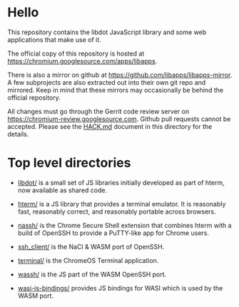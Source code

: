 # Hello

This repository contains the libdot JavaScript library and some web applications
that make use of it.

The official copy of this repository is hosted at
https://chromium.googlesource.com/apps/libapps.

There is also a mirror on github at https://github.com/libapps/libapps-mirror.
A few subprojects are also extracted out into their own git repo and mirrored.
Keep in mind that these mirrors may occasionally be behind the official
repository.

All changes must go through the Gerrit code review server on
https://chromium-review.googlesource.com.  Github pull requests cannot be
accepted.  Please see the [HACK.md](./HACK.md) document in this directory for
the details.

# Top level directories

* [libdot/](./libdot/) is a small set of JS libraries initially developed as
part of hterm, now available as shared code.

* [hterm/](./hterm/) is a JS library that provides a terminal emulator.  It is
reasonably fast, reasonably correct, and reasonably portable across browsers.

* [nassh/](./nassh/) is the Chrome Secure Shell extension that combines hterm
with a build of OpenSSH to provide a PuTTY-like app for Chrome users.

* [ssh_client/](./ssh_client/) is the NaCl & WASM port of OpenSSH.

* [terminal/](./terminal/) is the ChromeOS Terminal application.

* [wassh/](./wassh/) is the JS part of the WASM OpenSSH port.

* [wasi-js-bindings/](./wasi-js-bindings/) provides JS bindings for WASI which
is used by the WASM port.
